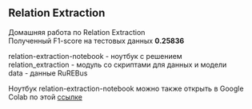 ## Relation Extraction 

Домашняя работа по Relation Extraction</br>
Полученный F1-score на тестовых данных **0.25836**

relation-extraction-notebook - ноутбук с решением</br>
relation_extraction - модуль со скриптами для данных и модели</br>
data - данные RuREBus</br>

Ноутбук relation-extraction-notebook можно также открыть в Google Colab по этой [ссылке](https://colab.research.google.com/drive/1ijUPVQMVUxCPF-O3EsQjnRnHAkLrVfti?usp=sharing)


